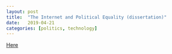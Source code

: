 ```yaml
---
layout: post
title:  "The Internet and Political Equality (dissertation)"
date:   2019-04-21
categories: [politics, technology]
---
```

<a href="/_posts/final-copy.pdf">Here</a>